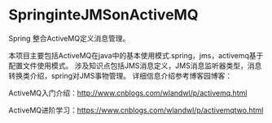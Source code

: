 # SpringinteJMSonActiveMQ
Spring 整合ActiveMQ定义消息管理。

本项目主要包括ActiveMQ在java中的基本使用模式.spring，jms，activemq基于配置文件使用模式。
涉及知识点包括JMS消息定义，JMS消息监听器类型，消息转换类介绍，spring对JMS事物管理。
详细信息介绍参考博客园博客：

ActiveMQ入门介绍：http://www.cnblogs.com/wlandwl/p/activemq.html

ActiveMQ进阶学习：https://www.cnblogs.com/wlandwl/p/activemqtwo.html



